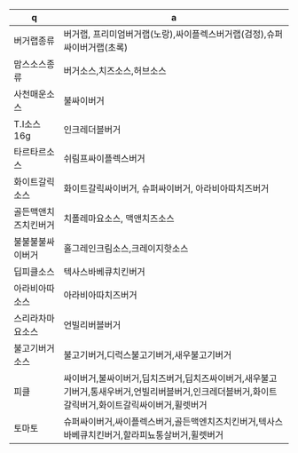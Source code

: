  q  | a
--- | ---
버거랩종류		| 버거랩, 프리미엄버거랩(노랑),싸이플렉스버거랩(검정),슈퍼싸이버거랩(초록)
맘스소스종류		| 버거소스,치즈소스,허브소스
사천매운소스		| 불싸이버거
T.I소스16g		| 인크레더블버거
타르타르소스		| 쉬림프싸이플렉스버거
화이트갈릭소스		| 화이트갈릭싸이버거, 슈퍼싸이버거, 아라비아따치즈버거
골든맥앤치즈치킨버거	| 치폴레마요소스, 맥앤치즈소스
불불불불싸이버거	| 홀그레인크림소스,크레이지핫소스	
딥피클소스		| 텍사스바베큐치킨버거
아라비아따소스		| 아라비아따치즈버거
스리라차마요소스	| 언빌리버블버거
불고기버거소스		| 불고기버거,디럭스불고기버거,새우불고기버거
피클	| 싸이버거,불싸이버거,딥치즈버거,딥치즈싸이버거,새우불고기버거,통새우버거,언빌리버블버거,인크레더블버거,화이트갈릭버거,화이트갈릭싸이버거,휠렛버거
토마토	| 슈퍼싸이버거,싸이플렉스버거,골든맥엔치즈치킨버거,텍사스바베큐치킨버거,할라피뇨통살버거,휠렛버거
